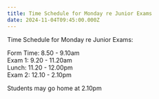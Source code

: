```yaml
---
title: Time Schedule for Monday re Junior Exams
date: 2024-11-04T09:45:00.000Z
---
```

Time Schedule for Monday re Junior Exams:  

Form Time: 8.50 - 9.10am  
Exam 1: 9.20 - 11.20am  
Lunch: 11.20 - 12.00pm  
Exam 2: 12.10 - 2.10pm  

Students may go home at 2.10pm
